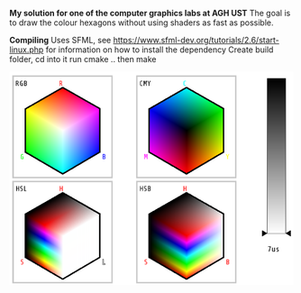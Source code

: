 **My solution for one of the computer graphics labs at AGH UST**
The goal is to draw the colour hexagons without using shaders as fast as possible.

**Compiling**
Uses SFML, see https://www.sfml-dev.org/tutorials/2.6/start-linux.php for information on how to install the dependency
Create build folder, cd into it
run cmake .. then make

![Screenshot from the program](/img/Screenshot.png?raw=true "Program Screenshot")
